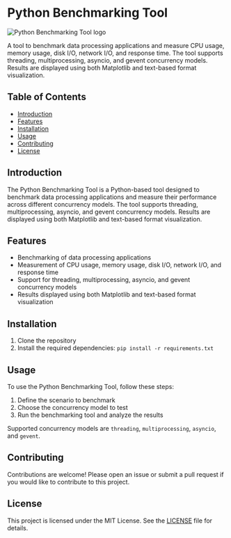 # Python Benchmarking Tool

![Python Benchmarking Tool logo](logo.png)

A tool to benchmark data processing applications and measure CPU usage, memory usage, disk I/O, network I/O, and response time. The tool supports threading, multiprocessing, asyncio, and gevent concurrency models. Results are displayed using both Matplotlib and text-based format visualization.

## Table of Contents

- [Introduction](#introduction)
- [Features](#features)
- [Installation](#installation)
- [Usage](#usage)
- [Contributing](#contributing)
- [License](#license)

## Introduction

The Python Benchmarking Tool is a Python-based tool designed to benchmark data processing applications and measure their performance across different concurrency models. The tool supports threading, multiprocessing, asyncio, and gevent concurrency models. Results are displayed using both Matplotlib and text-based format visualization.

## Features

- Benchmarking of data processing applications
- Measurement of CPU usage, memory usage, disk I/O, network I/O, and response time
- Support for threading, multiprocessing, asyncio, and gevent concurrency models
- Results displayed using both Matplotlib and text-based format visualization

## Installation

1. Clone the repository
2. Install the required dependencies: `pip install -r requirements.txt`

## Usage

To use the Python Benchmarking Tool, follow these steps:

1. Define the scenario to benchmark
2. Choose the concurrency model to test
3. Run the benchmarking tool and analyze the results


Supported concurrency models are `threading`, `multiprocessing`, `asyncio`, and `gevent`.

## Contributing

Contributions are welcome! Please open an issue or submit a pull request if you would like to contribute to this project.

## License

This project is licensed under the MIT License. See the [LICENSE](LICENSE) file for details.
